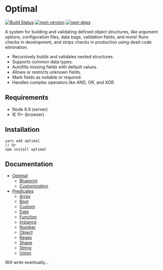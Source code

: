 # Optimal

[![Build Status](https://travis-ci.org/milesj/optimal.svg?branch=master)](https://travis-ci.org/milesj/optimal)
[![npm version](https://badge.fury.io/js/optimal.svg)](https://www.npmjs.com/package/optimal)
[![npm deps](https://david-dm.org/milesj/optimal.svg)](https://www.npmjs.com/package/optimal)

A system for building and validating defined object structures, like argument options, configuration
files, data bags, validation fields, and more! Runs checks in development, and strips checks in
production using dead code elimination.

- Recursively builds and validates nested structures.
- Supports common data types.
- Autofills missing fields with default values.
- Allows or restricts unknown fields.
- Mark fields as nullable or required.
- Handles complex operators like AND, OR, and XOR.

## Requirements

- Node 8.9 (server)
- IE 11+ (browser)

## Installation

```
yarn add optimal
// Or
npm install optimal
```

## Documentation

- [Optimal](#optimal)
  - [Blueprint](#blueprint)
  - [Customization](#customization)
- [Predicates](#predicates)
  - [Array](#array)
  - [Bool](#bool)
  - [Custom](#custom)
  - [Date](#date)
  - [Function](#func)
  - [Instance](#instance)
  - [Number](#number)
  - [Object](#object)
  - [Regex](#regex)
  - [Shape](#shape)
  - [String](#string)
  - [Union](#union)

Will write eventually...
